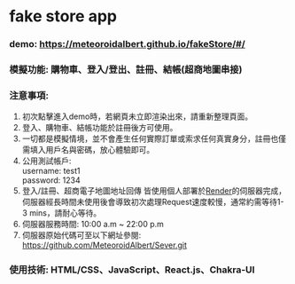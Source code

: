 # fake store app
### demo: https://meteoroidalbert.github.io/fakeStore/#/
### 模擬功能: 購物車、登入/登出、註冊、結帳(超商地圖串接)
### 注意事項:
 1. 初次點擊進入demo時，若網頁未立即渲染出來，請重新整理頁面。
 2. 登入、購物車、結帳功能於註冊後方可使用。
 4. 一切都是模擬情境，並不會產生任何實際訂單或索求任何真實身分，註冊也僅需填入用戶名與密碼，放心體驗即可。
 5. 公用測試帳戶: <br>
 username: test1 <br>
 password: 1234
 6. 登入/註冊、超商電子地圖地址回傳 皆使用個人部署於[Render](https://render.com/)的伺服器完成，伺服器經長時間未使用後會導致初次處理Request速度較慢，通常約需等待1-3 mins，請耐心等待。
 7. 伺服器服務時間: 10:00 a.m ~ 22:00 p.m
 8. 伺服器原始代碼可至以下網址參閱: https://github.com/MeteoroidAlbert/Sever.git
### 使用技術: HTML/CSS、JavaScript、React.js、Chakra-UI
